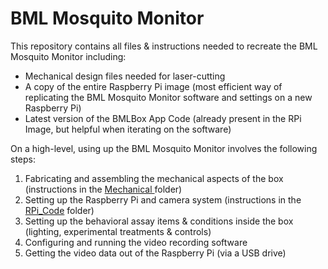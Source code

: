 # BML Mosquito Monitor

This repository contains all files & instructions needed to recreate the BML Mosquito Monitor including:
- Mechanical design files needed for laser-cutting
- A copy of the entire Raspberry Pi image (most efficient way of replicating the BML Mosquito Monitor software and settings on a new Raspberry Pi)
- Latest version of the BMLBox App Code (already present in the RPi Image, but helpful when iterating on the software)


On a high-level, using up the BML Mosquito Monitor involves the following steps:
1. Fabricating and assembling the mechanical aspects of the box (instructions in the [Mechanical ](https://github.com/Bhaskaryechuri/BMLMosquitoMonitor/tree/main/Mechanical)folder)
2. Setting up the Raspberry Pi and camera system (instructions in the [RPi_Code](https://github.com/Bhaskaryechuri/BMLMosquitoMonitor/tree/main/RPi_Code) folder)
3. Setting up the behavioral assay items & conditions inside the box (lighting, experimental treatments & controls)
4. Configuring and running the video recording software
5. Getting the video data out of the Raspberry Pi (via a USB drive)
